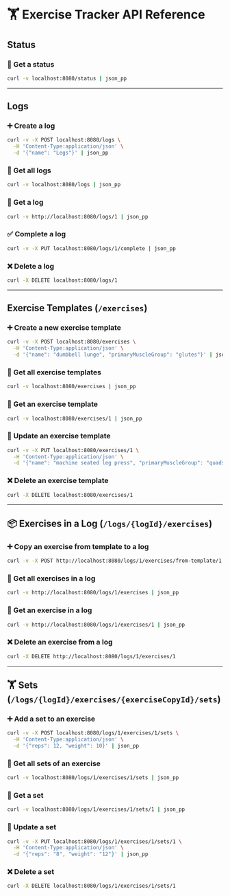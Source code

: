 # 🏋️ Exercise Tracker API Reference

## Status

### 📄 Get a status

```bash
curl -v localhost:8080/status | json_pp
```

---

## Logs

### ➕ Create a log

```bash
curl -v -X POST localhost:8080/logs \
  -H 'Content-Type:application/json' \
  -d '{"name": "Legs"}' | json_pp
```

### 📄 Get all logs

```bash
curl -v localhost:8080/logs | json_pp
```

### 📄 Get a log

```bash
curl -v http://localhost:8080/logs/1 | json_pp
```

### ✅ Complete a log

```bash
curl -v -X PUT localhost:8080/logs/1/complete | json_pp
```

### ❌ Delete a log

```bash
curl -X DELETE localhost:8080/logs/1
```

---

## Exercise Templates (`/exercises`)

### ➕ Create a new exercise template

```bash
curl -v -X POST localhost:8080/exercises \
  -H 'Content-Type:application/json' \
  -d '{"name": "dumbbell lunge", "primaryMuscleGroup": "glutes"}' | json_pp
```

### 📄 Get all exercise templates

```bash
curl -v localhost:8080/exercises | json_pp
```

### 📄 Get an exercise template

```bash
curl -v localhost:8080/exercises/1 | json_pp
```

### 📝 Update an exercise template

```bash
curl -v -X PUT localhost:8080/exercises/1 \
  -H 'Content-Type:application/json' \
  -d '{"name": "machine seated leg press", "primaryMuscleGroup": "quads"}' | json_pp
```

### ❌ Delete an exercise template

```bash
curl -X DELETE localhost:8080/exercises/1
```

---

## 📦 Exercises in a Log (`/logs/{logId}/exercises`)

### ➕ Copy an exercise from template to a log

```bash
curl -v -X POST http://localhost:8080/logs/1/exercises/from-template/1 | json_pp
```

### 📄 Get all exercises in a log

```bash
curl -v http://localhost:8080/logs/1/exercises | json_pp
```

### 📄 Get an exercise in a log

```bash
curl -v http://localhost:8080/logs/1/exercises/1 | json_pp
```

### ❌ Delete an exercise from a log

```bash
curl -X DELETE http://localhost:8080/logs/1/exercises/1
```

---

## 🏋️ Sets (`/logs/{logId}/exercises/{exerciseCopyId}/sets`)

### ➕ Add a set to an exercise

```bash
curl -v -X POST localhost:8080/logs/1/exercises/1/sets \
  -H 'Content-Type:application/json' \
  -d '{"reps": 12, "weight": 10}' | json_pp
```

### 📄 Get all sets of an exercise

```bash
curl -v localhost:8080/logs/1/exercises/1/sets | json_pp
```

### 📄 Get a set

```bash
curl -v localhost:8080/logs/1/exercises/1/sets/1 | json_pp
```

### 📝 Update a set

```bash
curl -v -X PUT localhost:8080/logs/1/exercises/1/sets/1 \
  -H 'Content-Type:application/json' \
  -d '{"reps": "8", "weight": "12"}' | json_pp
```

### ❌ Delete a set

```bash
curl -X DELETE localhost:8080/logs/1/exercises/1/sets/1
```

